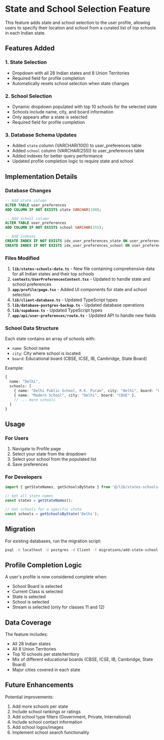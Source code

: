 # State and School Selection Feature

This feature adds state and school selection to the user profile, allowing users to specify their location and school from a curated list of top schools in each Indian state.

## Features Added

### 1. State Selection
- Dropdown with all 28 Indian states and 8 Union Territories
- Required field for profile completion
- Automatically resets school selection when state changes

### 2. School Selection
- Dynamic dropdown populated with top 10 schools for the selected state
- Schools include name, city, and board information
- Only appears after a state is selected
- Required field for profile completion

### 3. Database Schema Updates
- Added `state` column (VARCHAR(100)) to user_preferences table
- Added `school` column (VARCHAR(255)) to user_preferences table
- Added indexes for better query performance
- Updated profile completion logic to require state and school

## Implementation Details

### Database Changes
```sql
-- Add state column
ALTER TABLE user_preferences 
ADD COLUMN IF NOT EXISTS state VARCHAR(100);

-- Add school column  
ALTER TABLE user_preferences 
ADD COLUMN IF NOT EXISTS school VARCHAR(255);

-- Add indexes
CREATE INDEX IF NOT EXISTS idx_user_preferences_state ON user_preferences(state);
CREATE INDEX IF NOT EXISTS idx_user_preferences_school ON user_preferences(school);
```

### Files Modified
1. **`lib/states-schools-data.ts`** - New file containing comprehensive data for all Indian states and their top schools
2. **`contexts/UserPreferencesContext.tsx`** - Updated to handle state and school preferences
3. **`app/profile/page.tsx`** - Added UI components for state and school selection
4. **`lib/client-database.ts`** - Updated TypeScript types
5. **`lib/database-postgres-backup.ts`** - Updated database operations
6. **`lib/supabase.ts`** - Updated TypeScript types
7. **`app/api/user-preferences/route.ts`** - Updated API to handle new fields

### School Data Structure
Each state contains an array of schools with:
- `name`: School name
- `city`: City where school is located
- `board`: Educational board (CBSE, ICSE, IB, Cambridge, State Board)

Example:
```typescript
{
  name: "Delhi",
  schools: [
    { name: "Delhi Public School, R.K. Puram", city: "Delhi", board: "CBSE" },
    { name: "Modern School", city: "Delhi", board: "CBSE" },
    // ... more schools
  ]
}
```

## Usage

### For Users
1. Navigate to Profile page
2. Select your state from the dropdown
3. Select your school from the populated list
4. Save preferences

### For Developers
```typescript
import { getStateNames, getSchoolsByState } from '@/lib/states-schools-data';

// Get all state names
const states = getStateNames();

// Get schools for a specific state
const schools = getSchoolsByState('Delhi');
```

## Migration

For existing databases, run the migration script:
```bash
psql -h localhost -U postgres -d Client -f migrations/add-state-school-columns.sql
```

## Profile Completion Logic

A user's profile is now considered complete when:
- School Board is selected
- Current Class is selected
- State is selected
- School is selected
- Stream is selected (only for classes 11 and 12)

## Data Coverage

The feature includes:
- All 28 Indian states
- All 8 Union Territories
- Top 10 schools per state/territory
- Mix of different educational boards (CBSE, ICSE, IB, Cambridge, State Board)
- Major cities covered in each state

## Future Enhancements

Potential improvements:
1. Add more schools per state
2. Include school rankings or ratings
3. Add school type filters (Government, Private, International)
4. Include school contact information
5. Add school logos/images
6. Implement school search functionality 